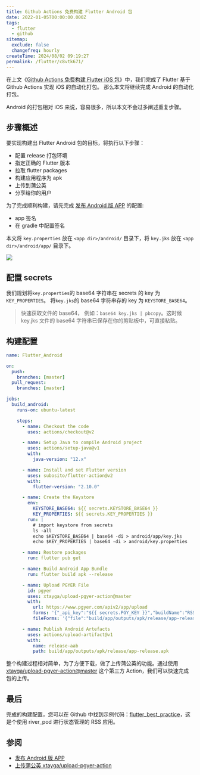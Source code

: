 ```yaml
---
title: Github Actions 免费构建 Flutter Android 包
date: 2022-01-05T00:00:00.000Z
tags:
  - flutter
  - github
sitemap:
  exclude: false
  changefreq: hourly
createTime: 2024/08/02 09:19:27
permalink: /flutter/c8vtk671/
---
```


在上文《[Github Actions 免费构建 Flutter iOS 包](https://oldbird.run/flutter/github-actions-build-flutter-ios.html)》中，我们完成了 Flutter 基于 Github Actions 实现 iOS 的自动化打包。
那么本文将继续完成 Android 的自动化打包。

Android 的打包相对 iOS 来说，容易很多，所以本文不会过多阐述重复步骤。

## 步骤概述

要实现构建出 Flutter Android 包的目标，将执行以下步骤：

- 配置 release 打包环境
- 指定正确的 Flutter 版本
- 拉取 flutter packages
- 构建应用程序为 apk
- 上传到蒲公英
- 分享给你的用户

为了完成顺利构建，请先完成 [发布 Android 版 APP](https://flutterchina.club/android-release/) 的配置:

- app 签名
- 在 gradle 中配置签名

本文将 `key.properties` 放在 `<app dir>/android/` 目录下，将 `key.jks` 放在 `<app dir>/android/app/` 目录下。

![](http://blog.oldbird.run/mweb/16451653664048.jpg)

## 配置 secrets

我们规划将`key.properties`的 base64 字符串在 secrets 的 key 为 `KEY_PROPERTIES`。
将`key.jks`的 base64 字符串存的 key 为 `KEYSTORE_BASE64`。

> 快速获取文件的 base64， 例如：`base64 key.jks | pbcopy`。这时候 key.jks 文件的 base64 字符串已保存在你的剪贴板中，可直接粘贴。

## 构建配置

```yaml
name: Flutter_Android

on:
  push:
    branches: [master]
  pull_request:
    branches: [master]

jobs:
  build_android:
    runs-on: ubuntu-latest

    steps:
      - name: Checkout the code
        uses: actions/checkout@v2

      - name: Setup Java to compile Android project
        uses: actions/setup-java@v1
        with:
          java-version: "12.x"

      - name: Install and set Flutter version
        uses: subosito/flutter-action@v2
        with:
          flutter-version: "2.10.0"

      - name: Create the Keystore
        env:
          KEYSTORE_BASE64: ${{ secrets.KEYSTORE_BASE64 }}
          KEY_PROPERTIES: ${{ secrets.KEY_PROPERTIES }}
        run: |
          # import keystore from secrets
          ls -all
          echo $KEYSTORE_BASE64 | base64 -di > android/app/key.jks
          echo $KEY_PROPERTIES | base64 -di > android/key.properties

      - name: Restore packages
        run: flutter pub get

      - name: Build Android App Bundle
        run: flutter build apk --release

      - name: Upload PGYER File
        id: pgyer
        uses: xtayga/upload-pgyer-action@master
        with:
          url: https://www.pgyer.com/apiv2/app/upload
          forms: '{"_api_key":"${{ secrets.PGY_KEY }}","buildName":"RSSAndroid"}'
          fileForms: '{"file":"build/app/outputs/apk/release/app-release.apk"}'

      - name: Publish Android Artefacts
        uses: actions/upload-artifact@v1
        with:
          name: release-aab
          path: build/app/outputs/apk/release/app-release.apk
```

整个构建过程相对简单，为了方便下载，做了上传蒲公英的功能。通过使用 [xtayga/upload-pgyer-action@master](https://github.com/xtayga/upload-pgyer-action) 这个第三方 Action，我们可以快速完成包的上传。

## 最后

完成的构建配置，您可以在 Github 中找到示例代码：[flutter_best_practice](https://github.com/swiftdo/flutter_best_practice)，这是个使用 river_pod 进行状态管理的 RSS 应用。

## 参阅

- [发布 Android 版 APP](https://flutterchina.club/android-release/)
- [上传蒲公英 xtayga/upload-pgyer-action](https://github.com/xtayga/upload-pgyer-action)
